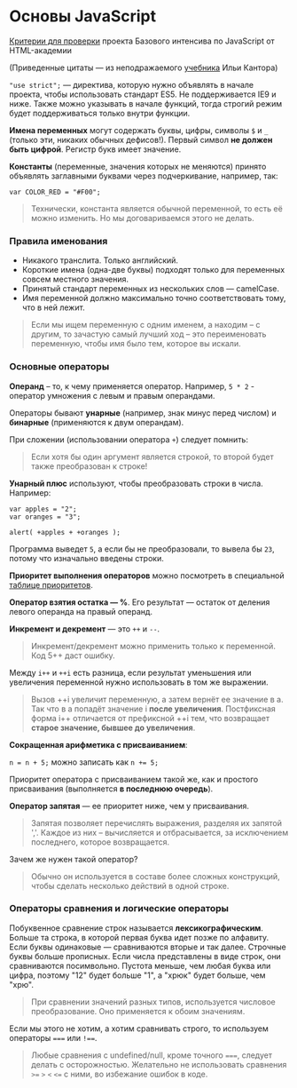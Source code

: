 # Основы JavaScript

[Критерии для проверки](https://github.com/htmlacademy/intensive-javascript-criteria/blob/master/index.md) проекта Базового интенсива по JavaScript от HTML-академии

(Приведенные цитаты — из неподражаемого [учебника](http://learn.javascript.ru/) Ильи Кантора)

`"use strict";` — директива, которую нужно объявлять в начале проекта, чтобы использовать стандарт ES5. Не поддерживается IE9 и ниже. Также можно указывать в начале функций, тогда строгий режим будет поддерживаться только внутри функции.

**Имена переменных** могут содержать буквы, цифры, символы `$` и `_` (только эти, никаких обычных дефисов!). Первый символ **не должен быть цифрой**. Регистр букв имеет значение.

**Константы** (переменные, значения которых не меняются) принято объявлять заглавными буквами через подчеркивание, например, так:

```
var COLOR_RED = "#F00";
```
> Технически, константа является обычной переменной, то есть её можно изменить. Но мы договариваемся этого не делать.

### Правила именования

- Никакого транслита. Только английский.
- Короткие имена (одна-две буквы) подходят только для переменных совсем местного значения.
- Принятый стандарт переменных из нескольких слов — camelCase.
- Имя переменной должно максимально точно соответствовать тому, что в ней лежит.

> Если мы ищем переменную с одним именем, а находим – с другим, то зачастую самый лучший ход – это переименовать переменную, чтобы имя было тем, которое вы искали.

### Основные операторы

**Операнд** – то, к чему применяется оператор. Например, `5 * 2` - оператор умножения с левым и правым операндами.

Операторы бывают **унарные** (например, знак минус перед числом) и **бинарные** (применяются к двум операндам).

При сложении (использовании оператора `+`) следует помнить:

> Если хотя бы один аргумент является строкой, то второй будет также преобразован к строке!

**Унарный плюс** используют, чтобы преобразовать строки в числа. Например:

```
var apples = "2";
var oranges = "3";

alert( +apples + +oranges );
```
Программа выведет `5`, а если бы не преобразовали, то вывела бы `23`, потому что изначально введены строки.

**Приоритет выполнения операторов** можно посмотреть в специальной [таблице приоритетов](https://developer.mozilla.org/en-US/docs/Web/JavaScript/Reference/Operators/Operator_Precedence).

**Оператор взятия остатка — %**. Его результат — остаток от деления левого операнда на правый операнд.

**Инкремент и декремент** — это `++` и `--`. 

> Инкремент/декремент можно применить только к переменной. Код 5++ даст ошибку.

Между `i++` и `++i` есть разница, если результат уменьшения или увеличения переменной нужно использовать в том же выражении.

> Вызов ++i увеличит переменную, а затем вернёт ее значение в a. Так что в a попадёт значение i **после увеличения**. Постфиксная форма i++ отличается от префиксной ++i тем, что возвращает **старое значение, бывшее до увеличения**.

**Сокращенная арифметика с присваиванием**:

`n = n + 5;` можно записать как `n += 5;`

Приоритет оператора с присваиванием такой же, как и простого присваивания (выполняется **в последнюю очередь**).

**Оператор запятая** — ее приоритет ниже, чем у присваивания.

> Запятая позволяет перечислять выражения, разделяя их запятой ','. Каждое из них – вычисляется и отбрасывается, за исключением последнего, которое возвращается.

Зачем же нужен такой оператор?

> Обычно он используется в составе более сложных конструкций, чтобы сделать несколько действий в одной строке. 

### Операторы сравнения и логические операторы

Побуквенное сравнение строк называется **лексикографическим**. Больше та строка, в которой первая буква идет позже по алфавиту. Если буквы одинаковые — сравниваются вторые и так далее. Строчные буквы больше прописных. Если числа представлены в виде строк, они сравниваются посимвольно. Пустота меньше, чем любая буква или цифра, поэтому "12" будет больше "1", а "хрюк" будет больше, чем "хрю".

> При сравнении значений разных типов, используется числовое преобразование. Оно применяется к обоим значениям.

Если мы этого не хотим, а хотим сравнивать строго, то используем операторы `===` или `!==`.

> Любые сравнения с undefined/null, кроме точного `===`, следует делать с осторожностью. Желательно не использовать сравнения `>=` `>` `<` `<=` с ними, во избежание ошибок в коде.



